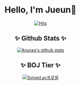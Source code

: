 <div align="center">
  
# Hello, I'm Jueun👋


  [![Hits](https://hits.seeyoufarm.com/api/count/incr/badge.svg?url=https%3A%2F%2Fgithub.com%2Fhoit1302&count_bg=%23E71B8E&title_bg=%23555555&icon=&icon_color=%23E7E7E7&title=hits&edge_flat=false)](https://hits.seeyoufarm.com) 

## ✨ Github Stats ✨  
  [![Anurag's github stats](https://github-readme-stats.vercel.app/api?username=hoit1302&count_private=true&show_icons=true&theme=dracula&show_owner=false&bg_color=30,282A36,4D5261)](https://github.com/anuraghazra/github-readme-stats)

## ✨ BOJ Tier ✨
  [![Solved.ac프로필](http://mazassumnida.wtf/api/v2/generate_badge?boj=hoit1302)](https://solved.ac/hoit1302)
  
</div>
<!--
525867
**hoit1302/hoit1302** is a ✨ _special_ ✨ repository because its `README.md` (this file) appears on your GitHub profile.

Here are some ideas to get you started:

- 🔭 I’m currently working on ...
- 🌱 I’m currently learning ...
- 👯 I’m looking to collaborate on ...
- 🤔 I’m looking for help with ...
- 💬 Ask me about ...
- 📫 How to reach me: ...
- 😄 Pronouns: ...
- ⚡ Fun fact: ...
-->
